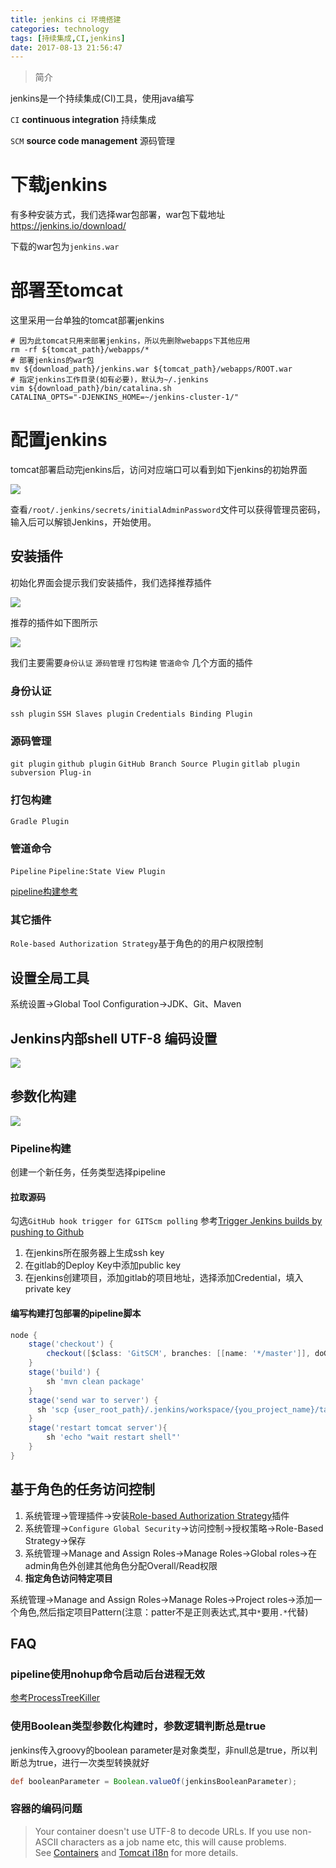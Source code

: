```yaml
---
title: jenkins ci 环境搭建
categories: technology
tags: [持续集成,CI,jenkins]
date: 2017-08-13 21:56:47
---
```


> 简介

jenkins是一个持续集成(CI)工具，使用java编写

`CI` __continuous integration__ 持续集成

`SCM` __source code management__ 源码管理

# 下载jenkins

有多种安装方式，我们选择war包部署，war包下载地址 https://jenkins.io/download/

下载的war包为`jenkins.war`

# 部署至tomcat

这里采用一台单独的tomcat部署jenkins

```shell
# 因为此tomcat只用来部署jenkins，所以先删除webapps下其他应用
rm -rf ${tomcat_path}/webapps/*
# 部署jenkins的war包
mv ${download_path}/jenkins.war ${tomcat_path}/webapps/ROOT.war
# 指定jenkins工作目录(如有必要)，默认为~/.jenkins
vim ${download_path}/bin/catalina.sh
CATALINA_OPTS="-DJENKINS_HOME=~/jenkins-cluster-1/"
```

# 配置jenkins

tomcat部署启动完jenkins后，访问对应端口可以看到如下jenkins的初始界面

![](http://img.willowspace.cn/willowspace_2016/1487009258517.png)

查看`/root/.jenkins/secrets/initialAdminPassword`文件可以获得管理员密码，输入后可以解锁Jenkins，开始使用。

## 安装插件

初始化界面会提示我们安装插件，我们选择推荐插件

![](http://img.willowspace.cn/willowspace_2016/1487009586270.png)

推荐的插件如下图所示

![](http://img.willowspace.cn/willowspace_2016/1504010997582.png)

我们主要需要`身份认证` `源码管理` `打包构建` `管道命令` 几个方面的插件

### 身份认证

`ssh plugin` `SSH Slaves plugin` `Credentials Binding Plugin` 

### 源码管理

`git plugin` `github plugin` `GitHub Branch Source Plugin` `gitlab plugin` `subversion Plug-in` 

### 打包构建

`Gradle Plugin`

### 管道命令

`Pipeline`   `Pipeline:State View Plugin`

[pipeline构建参考](https://my.oschina.net/ghm7753/blog/371954?p=1)

### 其它插件

`Role-based Authorization Strategy`基于角色的的用户权限控制

## 设置全局工具

系统设置->Global Tool Configuration->JDK、Git、Maven

## Jenkins内部shell UTF-8 编码设置

![](http://img.willowspace.cn/willowspace_2016/1487125834004.png)

## 参数化构建

![](http://img.willowspace.cn/willowspace_2016/1487126266497.png)

### Pipeline构建

创建一个新任务，任务类型选择pipeline

#### 拉取源码

勾选`GitHub hook trigger for GITScm polling` 参考[Trigger Jenkins builds by pushing to Github](https://www.fourkitchens.com/blog/article/trigger-jenkins-builds-pushing-github)

1. 在jenkins所在服务器上生成ssh key
2. 在gitlab的Deploy Key中添加public key
3. 在jenkins创建项目，添加gitlab的项目地址，选择添加Credential，填入private key

#### 编写构建打包部署的pipeline脚本

```groovy
node {
    stage('checkout') {
        checkout([$class: 'GitSCM', branches: [[name: '*/master']], doGenerateSubmoduleConfigurations: false, extensions: [], submoduleCfg: [], userRemoteConfigs: [[credentialsId: '{git_credentialsId}', url: '{git_url}']]])
    }
    stage('build') {
        sh 'mvn clean package'
    }
    stage('send war to server') {
      sh 'scp {user_root_path}/.jenkins/workspace/{you_project_name}/target/{you_project_packaged_name}.war {user}@{server_ip}:{tomcat_path}/webapps/javavirtual.war'
    }
    stage('restart tomcat server'){
        sh 'echo "wait restart shell"'
    }
}
```

## 基于角色的任务访问控制

1. 系统管理->管理插件->安装[Role-based Authorization Strategy](https://plugins.jenkins.io/role-strategy)插件
2. 系统管理->`Configure Global Security`->访问控制->授权策略->Role-Based Strategy->保存
3. 系统管理->Manage and Assign Roles->Manage Roles->Global roles->在admin角色外创建其他角色分配Overall/Read权限
4. __指定角色访问特定项目__

系统管理->Manage and Assign Roles->Manage Roles->Project roles->添加一个角色,然后指定项目Pattern(注意：patter不是正则表达式,其中`*`要用`.*`代替)

## FAQ

### pipeline使用nohup命令启动后台进程无效

[参考ProcessTreeKiller](https://wiki.jenkins.io/display/JENKINS/ProcessTreeKiller)

### 使用Boolean类型参数化构建时，参数逻辑判断总是true

jenkins传入groovy的boolean parameter是对象类型，非null总是true，所以判断总为true，进行一次类型转换就好

```groovy
def booleanParameter = Boolean.valueOf(jenkinsBooleanParameter);
```

### 容器的编码问题

> Your container doesn't use UTF-8 to decode URLs. If you use non-ASCII characters as a job name etc, this will cause problems. See [Containers](http://wiki.jenkins-ci.org/display/JENKINS/Containers) and [Tomcat i18n](http://wiki.jenkins-ci.org/display/JENKINS/Tomcat#Tomcat-i18n) for more details.